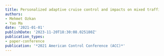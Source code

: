 ```yaml
---
title: Personalized adaptive cruise control and impacts on mixed traffic
authors:
- Mehmet Ozkan
- Yao Ma
date: '2021-01-01'
publishDate: '2023-11-20T18:30:08.025180Z'
publication_types:
- paper-conference
publication: '*2021 American Control Conference (ACC)*'
---
```

